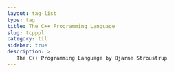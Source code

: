 ```yaml
---
layout: tag-list
type: tag
title: The C++ Programming Language
slug: tcpppl
category: til
sidebar: true
description: >
   The C++ Programming Language by Bjarne Stroustrup
---
```

